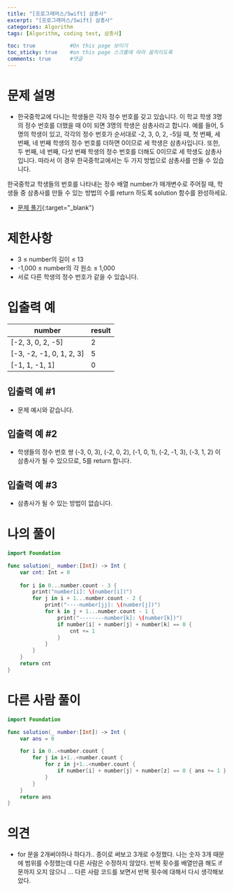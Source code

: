 ```yaml
---
title: "[프로그래머스/Swift] 삼총사"
excerpt: "[프로그래머스/Swift] 삼총사"
categories: Algorithm
tags: [Algorithm, coding test, 삼총사]

toc: true           #On this page 보이기 
toc_sticky: true    #on this page 스크롤에 따라 움직이도록 
comments: true      #댓글
---
```

# 문제 설명 
- 한국중학교에 다니는 학생들은 각자 정수 번호를 갖고 있습니다. 이 학교 학생 3명의 정수 번호를 더했을 때 0이 되면 3명의 학생은 삼총사라고 합니다. 예를 들어, 5명의 학생이 있고, 각각의 정수 번호가 순서대로 -2, 3, 0, 2, -5일 때, 첫 번째, 세 번째, 네 번째 학생의 정수 번호를 더하면 0이므로 세 학생은 삼총사입니다. 또한, 두 번째, 네 번째, 다섯 번째 학생의 정수 번호를 더해도 0이므로 세 학생도 삼총사입니다. 따라서 이 경우 한국중학교에서는 두 가지 방법으로 삼총사를 만들 수 있습니다.

한국중학교 학생들의 번호를 나타내는 정수 배열 number가 매개변수로 주어질 때, 학생들 중 삼총사를 만들 수 있는 방법의 수를 return 하도록 solution 함수를 완성하세요.
- [문제 풀기](https://school.programmers.co.kr/learn/courses/30/lessons/131705){:target="_blank"} 

# 제한사항
- 3 ≤ number의 길이 ≤ 13
- -1,000 ≤ number의 각 원소 ≤ 1,000
- 서로 다른 학생의 정수 번호가 같을 수 있습니다.

# 입출력 예

|number|result|
|---|---|
|[-2, 3, 0, 2, -5]|2|
|[-3, -2, -1, 0, 1, 2, 3]|5|
|[-1, 1, -1, 1]|0|

## 입출력 예 #1 
- 문제 예시와 같습니다.

## 입출력 예 #2 
- 학생들의 정수 번호 쌍 (-3, 0, 3), (-2, 0, 2), (-1, 0, 1), (-2, -1, 3), (-3, 1, 2) 이 삼총사가 될 수 있으므로, 5를 return 합니다.

## 입출력 예 #3 
- 삼총사가 될 수 있는 방법이 없습니다.


# 나의 풀이 
```swift 
import Foundation

func solution(_ number:[Int]) -> Int {
    var cnt: Int = 0
    
    for i in 0...number.count - 3 {
        print("number[i]: \(number[i])")
        for j in i + 1...number.count - 2 {
            print("----number[jj]: \(number[j])")
            for k in j + 1...number.count - 1 {
                print("--------number[k]: \(number[k])")
                if number[i] + number[j] + number[k] == 0 {
                    cnt += 1
                }
            }
        }
    }
    return cnt
}
``` 
# 다른 사람 풀이 
```swift 
import Foundation

func solution(_ number:[Int]) -> Int {
    var ans = 0

    for i in 0..<number.count {
        for j in i+1..<number.count {
            for z in j+1..<number.count {
                if number[i] + number[j] + number[z] == 0 { ans += 1 }
            }
        }
    }
    return ans
}
``` 

# 의견 
- for 문을 2개써야하나 하다가.. 종이로 써보고 3개로 수정했다. 나는 숫자 3개 때문에 범위를 수정했는데 다른 사람은 수정하지 않았다. 반복 횟수를 배열만큼 해도 if문까지 오지 않으니 ... 다른 사람 코드를 보면서 반복 횟수에 대해서 다시 생각해보았다.  

